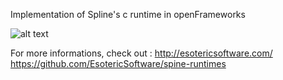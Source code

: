 Implementation of Spline's c runtime in openFrameworks

![alt text](http://farm9.staticflickr.com/8093/8504141133_2bc406e69f_b.jpg "ofxSpineExample")

For more informations, check out : 
http://esotericsoftware.com/
https://github.com/EsotericSoftware/spine-runtimes
